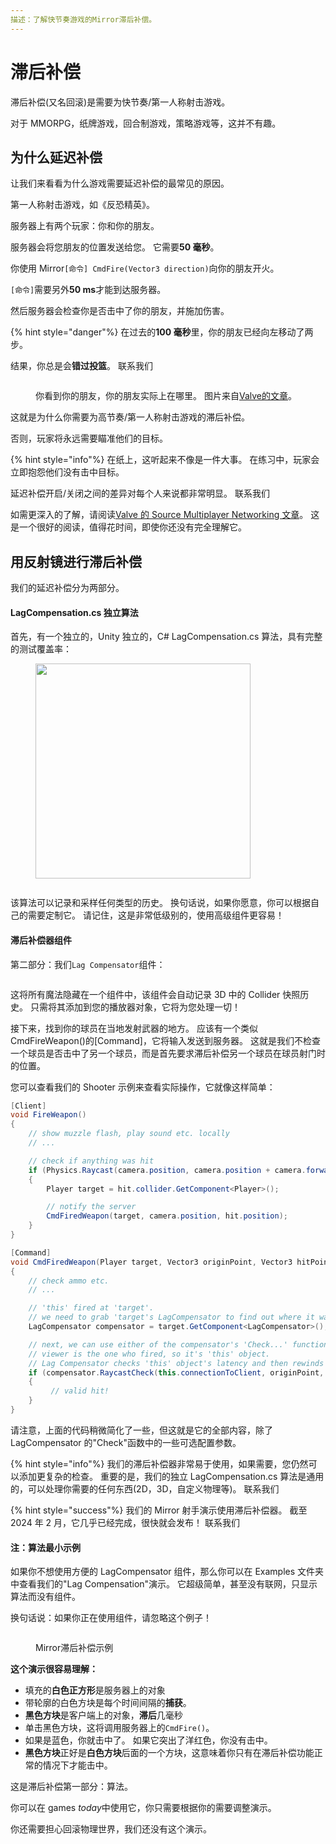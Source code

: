 ```yaml
---
描述：了解快节奏游戏的Mirror滞后补偿。
---
```


# 滞后补偿

滞后补偿(又名回滚)是需要为快节奏/第一人称射击游戏。

对于 MMORPG，纸牌游戏，回合制游戏，策略游戏等，这并不有趣。

## 为什么延迟补偿

让我们来看看为什么游戏需要延迟补偿的最常见的原因。

第一人称射击游戏，如《反恐精英》。

服务器上有两个玩家：你和你的朋友。

服务器会将您朋友的位置发送给您。 它需要**50 毫秒**。

你使用 Mirror`[命令] CmdFire(Vector3 direction)`向你的朋友开火。

`[命令]`需要另外**50 ms**才能到达服务器。

然后服务器会检查你是否击中了你的朋友，并施加伤害。

{% hint style="danger"%}
在过去的**100 毫秒**里，你的朋友已经向左移动了两步。

结果，你总是会**错过投篮**。
联系我们

<figure><img src="../../.gitbook/assets/image (71).png" alt=""> <figcaption><p>你看到你的朋友，你的朋友实际上在哪里。 图片来自<a href="https://developer.valvesoftware.com/wiki/Source_Multiplayer_Networking">Valve的文章</a>。</p></figcaption></figure>

这就是为什么你需要为高节奏/第一人称射击游戏的滞后补偿。

否则，玩家将永远需要瞄准他们的目标。

{% hint style="info"%}
在纸上，这听起来不像是一件大事。
在练习中，玩家会立即抱怨他们没有击中目标。

延迟补偿开启/关闭之间的差异对每个人来说都非常明显。
联系我们

如需更深入的了解，请阅读[Valve 的 Source Multiplayer Networking 文章](https://developer.valvesoftware.com/wiki/Source_Multiplayer_Networking)。 这是一个很好的阅读，值得花时间，即使你还没有完全理解它。

## 用反射镜进行滞后补偿

我们的延迟补偿分为两部分。

#### LagCompensation.cs 独立算法

首先，有一个独立的，Unity 独立的，C# LagCompensation.cs 算法，具有完整的测试覆盖率：

<figure><img src="../../.gitbook/assets/2023-07-05 - 14-26-07@2x.png" alt="" width="344"> <figcaption></figcaption></figure>

<figure><img src="../../.gitbook/assets/2023-07-05 - 14-28-43@2x.png" alt=""> <figcaption></figcaption></figure>

该算法可以记录和采样任何类型的历史。
换句话说，如果你愿意，你可以根据自己的需要定制它。
请记住，这是非常低级别的，使用高级组件更容易！

#### 滞后补偿器组件

第二部分：我们`Lag Compensator`组件：

<figure><img src="../../.gitbook/assets/image (146).png" alt=""> <figcaption></figcaption></figure>

这将所有魔法隐藏在一个组件中，该组件会自动记录 3D 中的 Collider 快照历史。 只需将其添加到您的播放器对象，它将为您处理一切！

接下来，找到你的球员在当地发射武器的地方。 应该有一个类似 CmdFireWeapon()的\[Command]，它将输入发送到服务器。 这就是我们不检查一个球员是否击中了另一个球员，而是首先要求滞后补偿另一个球员在球员射门时的位置。

您可以查看我们的 Shooter 示例来查看实际操作，它就像这样简单：

```csharp
[Client]
void FireWeapon()
{
    // show muzzle flash, play sound etc. locally
    // ...

    // check if anything was hit
    if (Physics.Raycast(camera.position, camera.position + camera.forward, out RaycastHit hit))
    {
        Player target = hit.collider.GetComponent<Player>();

        // notify the server
        CmdFiredWeapon(target, camera.position, hit.position);
    }
}

[Command]
void CmdFiredWeapon(Player target, Vector3 originPoint, Vector3 hitPoint)
{
    // check ammo etc.
    // ...

    // 'this' fired at 'target'.
    // we need to grab 'target's LagCompensator to find out where it was.
    LagCompensator compensator = target.GetComponent<LagCompensator>();

    // next, we can use either of the compensator's 'Check...' functions.
    // viewer is the one who fired, so it's 'this' object.
    // Lag Compensator checks 'this' object's latency and then rewinds 'target's history by that time.
    if (compensator.RaycastCheck(this.connectionToClient, originPoint, hitPoint))
    {
         // valid hit!
    }
}
```

请注意，上面的代码稍微简化了一些，但这就是它的全部内容，除了 LagCompensator 的"Check"函数中的一些可选配置参数。

{% hint style="info"%}
我们的滞后补偿器非常易于使用，如果需要，您仍然可以添加更复杂的检查。 重要的是，我们的独立 LagCompensation.cs 算法是通用的，可以处理你需要的任何东西(2D，3D，自定义物理等)。
联系我们

{% hint style="success"%}
我们的 Mirror 射手演示使用滞后补偿器。
截至 2024 年 2 月，它几乎已经完成，很快就会发布！
联系我们

#### 注：算法最小示例

如果你不想使用方便的 LagCompensator 组件，那么你可以在 Examples 文件夹中查看我们的"Lag Compensation"演示。 它超级简单，甚至没有联网，只显示算法而没有组件。

换句话说：如果你正在使用组件，请忽略这个例子！

<figure><img src="../../.gitbook/assets/2023-06-29 - lag compensation estimated time accurate by 6ms.png" alt=""> <figcaption><p>Mirror滞后补偿示例</p></figcaption></figure>

**这个演示很容易理解：**

- 填充的**白色正方形**是服务器上的对象
- 带轮廓的白色方块是每个时间间隔的**捕获**。
- **黑色方块**是客户端上的对象，**滞后**几毫秒
- 单击黑色方块，这将调用服务器上的`CmdFire()`。
- 如果是蓝色，你就击中了。 如果它突出了洋红色，你没有击中。
- **黑色方块**正好是**白色方块**后面的一个方块，这意味着你只有在滞后补偿功能正常的情况下才能击中。

这是滞后补偿第一部分：算法。

你可以在 games *today*中使用它，你只需要根据你的需要调整演示。

你还需要担心回滚物理世界，我们还没有这个演示。
